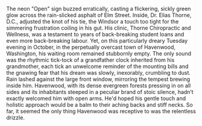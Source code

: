 The neon "Open" sign buzzed erratically, casting a flickering, sickly green glow across the rain-slicked asphalt of Elm Street. Inside, Dr. Elias Thorne, D.C., adjusted the knot of his tie, the Windsor a touch too tight for the simmering frustration coiling in his gut.  His clinic, Thorne Chiropractic and Wellness, was a testament to years of back-breaking student loans and even more back-breaking labour. Yet, on this particularly dreary Tuesday evening in October, in the perpetually overcast town of Havenwood, Washington, his waiting room remained stubbornly empty. The only sound was the rhythmic tick-tock of a grandfather clock inherited from his grandmother, each tick an unwelcome reminder of the mounting bills and the gnawing fear that his dream was slowly, inexorably, crumbling to dust.  Rain lashed against the large front window, mirroring the tempest brewing inside him.  Havenwood, with its dense evergreen forests pressing in on all sides and its inhabitants steeped in a peculiar brand of stoic silence, hadn’t exactly welcomed him with open arms. He'd hoped his gentle touch and holistic approach would be a balm to their aching backs and stiff necks.  So far, it seemed the only thing Havenwood was receptive to was the relentless drizzle.
